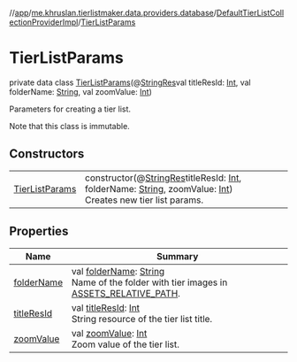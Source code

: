 //[app](../../../../index.md)/[me.khruslan.tierlistmaker.data.providers.database](../../index.md)/[DefaultTierListCollectionProviderImpl](../index.md)/[TierListParams](index.md)

# TierListParams

private data class [TierListParams](index.md)(@[StringRes](https://developer.android.com/reference/kotlin/androidx/annotation/StringRes.html)val titleResId: [Int](https://kotlinlang.org/api/latest/jvm/stdlib/kotlin/-int/index.html), val folderName: [String](https://kotlinlang.org/api/latest/jvm/stdlib/kotlin/-string/index.html), val zoomValue: [Int](https://kotlinlang.org/api/latest/jvm/stdlib/kotlin/-int/index.html))

Parameters for creating a tier list.

Note that this class is immutable.

## Constructors

| | |
|---|---|
| [TierListParams](-tier-list-params.md) | constructor(@[StringRes](https://developer.android.com/reference/kotlin/androidx/annotation/StringRes.html)titleResId: [Int](https://kotlinlang.org/api/latest/jvm/stdlib/kotlin/-int/index.html), folderName: [String](https://kotlinlang.org/api/latest/jvm/stdlib/kotlin/-string/index.html), zoomValue: [Int](https://kotlinlang.org/api/latest/jvm/stdlib/kotlin/-int/index.html))<br>Creates new tier list params. |

## Properties

| Name | Summary |
|---|---|
| [folderName](folder-name.md) | val [folderName](folder-name.md): [String](https://kotlinlang.org/api/latest/jvm/stdlib/kotlin/-string/index.html)<br>Name of the folder with tier images in [ASSETS_RELATIVE_PATH](../-constants/-a-s-s-e-t-s_-r-e-l-a-t-i-v-e_-p-a-t-h.md). |
| [titleResId](title-res-id.md) | val [titleResId](title-res-id.md): [Int](https://kotlinlang.org/api/latest/jvm/stdlib/kotlin/-int/index.html)<br>String resource of the tier list title. |
| [zoomValue](zoom-value.md) | val [zoomValue](zoom-value.md): [Int](https://kotlinlang.org/api/latest/jvm/stdlib/kotlin/-int/index.html)<br>Zoom value of the tier list. |
